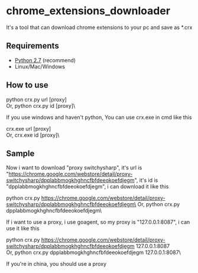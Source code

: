 chrome_extensions_downloader
============================

It's a tool that can download chrome extensions to your pc and save as *.crx

## Requirements ##

* [Python 2.7](https://www.python.org/downloads/) (recommend)
* Linux/Mac/Windows

## How to use ##

python crx.py url [proxy]\
Or,
python crx.py id [proxy]\

If you use windows and haven't python, You can use crx.exe in cmd like this
    
crx.exe url [proxy]\
Or,
crx.exe id [proxy]\

## Sample ##

Now i want to download "proxy switchysharp", it's url is "https://chrome.google.com/webstore/detail/proxy-switchysharp/dpplabbmogkhghncfbfdeeokoefdjegm", it's id is "dpplabbmogkhghncfbfdeeokoefdjegm", i can download it like this

python crx.py https://chrome.google.com/webstore/detail/proxy-switchysharp/dpplabbmogkhghncfbfdeeokoefdjegm\
Or,
python crx.py dpplabbmogkhghncfbfdeeokoefdjegm\

If i want to use a proxy, i use goagent, so my proxy is "127.0.0.1:8087", i can use it like this

python crx.py https://chrome.google.com/webstore/detail/proxy-switchysharp/dpplabbmogkhghncfbfdeeokoefdjegm 127.0.0.1:8087\
Or,
python crx.py dpplabbmogkhghncfbfdeeokoefdjegm 127.0.0.1:8087\

If you're in china, you should use a proxy  

